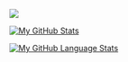 ![](images/Shaan.gif) 

[![My GitHub Stats](https://github-readme-stats.vercel.app/api/?username=shaannessy25&count_private=true&theme=tokyonight&showicons=true)]()

[![My GitHub Language Stats](https://github-readme-stats.vercel.app/api/top-langs/?username=shaannessy25&langs_count=5&theme=tokyonight)]()

<!--
**shaannessy25/shaannessy25** is a ✨ _special_ ✨ repository because its `README.md` (this file) appears on your GitHub profile.

Here are some ideas to get you started:

- 🔭 I’m currently working on ...
- 🌱 I’m currently learning ...
- 👯 I’m looking to collaborate on ...
- 🤔 I’m looking for help with ...
- 💬 Ask me about ...
- 📫 How to reach me: ...
- 😄 Pronouns: ...
- ⚡ Fun fact: ...
-->
